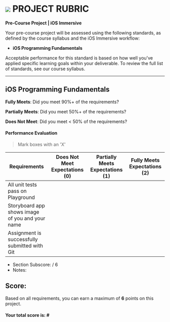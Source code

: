 # ![](https://ga-dash.s3.amazonaws.com/production/assets/logo-9f88ae6c9c3871690e33280fcf557f33.png) PROJECT RUBRIC
**Pre-Course Project | iOS Immersive** 	 						

Your pre-course project will be assessed using the following standards, as defined by the course syllabus and the iOS Immersive workflow:

- **iOS Programming Fundamentals**

Acceptable performance for this standard is based on how well you've applied specific learning goals within your deliverable. To review the full list of standards, see our course syllabus.

---

## iOS Programming Fundamentals
**Fully Meets**: Did you meet 90%+ of the requirements?

**Partially Meets**: Did you meet 50%+ of the requirements?

**Does Not Meet**: Did you meet < 50% of the requirements?

#### Performance Evaluation
> Mark boxes with an 'X'

| Requirements | Does Not Meet Expectations (0) | Partially Meets Expectations (1) | Fully Meets Expectations (2) |
|---|---|---|---|
| All unit tests pass on Playground | | | |
| Storyboard app shows image of you and your name | | | |
| Assignment is successfully submitted with Git | | | |

- Section Subscore:  / 6
- Notes:

## Score:
Based on all requirements, you can earn a maximum of  **6**  points on this project. 

#### Your total score is: **#**
